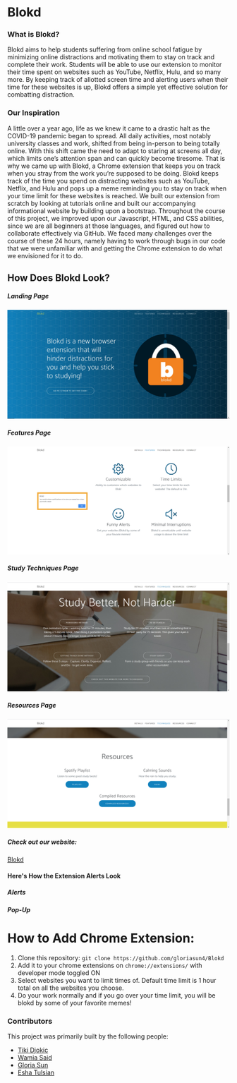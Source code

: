 # Blokd

### What is Blokd?
Blokd aims to help students suffering from online school fatigue by minimizing online distractions and motivating them to stay on track and complete their work. Students will be able to use our extension to monitor their time spent on websites such as YouTube, Netflix, Hulu, and so many more. By keeping track of allotted screen time and alerting users when their time for these websites is up, Blokd offers a simple yet effective solution for combatting distraction.

### Our Inspiration
A little over a year ago, life as we knew it came to a drastic halt as the COVID-19 pandemic began to spread. All daily activities, most notably university classes and work, shifted from being in-person to being totally online. With this shift came the need to adapt to staring at screens all day, which limits one’s attention span and can quickly become tiresome. That is why we came up with Blokd, a Chrome extension that keeps you on track when you stray from the work you’re supposed to be doing. Blokd keeps track of the time you spend on distracting websites such as YouTube, Netflix, and Hulu and pops up a meme reminding you to stay on track when your time limit for these websites is reached. We built our extension from scratch by looking at tutorials online and built our accompanying informational website by building upon a bootstrap. Throughout the course of this project, we improved upon our Javascript, HTML, and CSS abilities, since we are all beginners at those languages, and figured out how to collaborate effectively via GitHub. We faced many challenges over the course of these 24 hours, namely having to work through bugs in our code that we were unfamiliar with and getting the Chrome extension to do what we envisioned for it to do.



## How Does Blokd Look?

##### Landing Page
![LandingPage](website_landingpage.png)

##### Features Page
![Features](website_features.png)

##### Study Techniques Page
![Techniques](website_techniques.png)

##### Resources Page
![Resources](website_resources.png)

##### Check out our website: 
[Blokd](http://www.blokd.tech)

#### Here's How the Extension Alerts Look

##### Alerts

##### Pop-Up

# How to Add Chrome Extension:
1. Clone this repository: `git clone https://github.com/gloriasun4/Blokd`
2. Add it to your chrome extensions on `chrome://extensions/` with developer mode toggled ON
3. Select websites you want to limit times of. Default time limit is 1 hour total on all the websites you choose.
4. Do your work normally and if you go over your time limit, you will be blokd by some of your favorite memes!

### Contributors
This project was primarily built by the following people:
- [Tiki Djokic](https://www.linkedin.com/in/tijana-djokic/)
- [Wamia Said](https://www.linkedin.com/in/wamiasaid/)
- [Gloria Sun](https://www.linkedin.com/in/gloriasun4/)
- [Esha Tulsian](https://www.linkedin.com/in/esha-tulsian-076b731a7)
